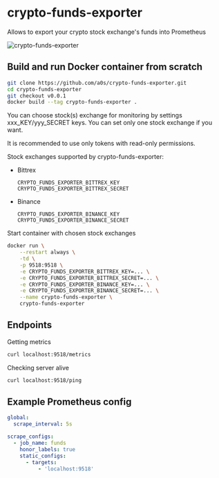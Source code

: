 # crypto-funds-exporter
Allows to export your crypto stock exchange's funds into Prometheus

![crypto-funds-exporter](https://user-images.githubusercontent.com/418868/48739370-da690300-ec64-11e8-9100-066d560750f0.png)

## Build and run Docker container from scratch

```bash
git clone https://github.com/a0s/crypto-funds-exporter.git
cd crypto-funds-exporter
git checkout v0.0.1
docker build --tag crypto-funds-exporter .
```

You can choose stock(s) exchange for monitoring by settings xxx_KEY/yyy_SECRET keys.
You can set only one stock exchange if you want.

It is recommended to use only tokens with read-only permissions.

Stock exchanges supported by crypto-funds-exporter: 

* Bittrex
    ```
    CRYPTO_FUNDS_EXPORTER_BITTREX_KEY
    CRYPTO_FUNDS_EXPORTER_BITTREX_SECRET
    ```
    
* Binance
    ```
    CRYPTO_FUNDS_EXPORTER_BINANCE_KEY
    CRYPTO_FUNDS_EXPORTER_BINANCE_SECRET
    ```
    
Start container with chosen stock exchanges
    
```bash
docker run \
    --restart always \
    -td \
    -p 9518:9518 \
    -e CRYPTO_FUNDS_EXPORTER_BITTREX_KEY=... \
    -e CRYPTO_FUNDS_EXPORTER_BITTREX_SECRET=... \
    -e CRYPTO_FUNDS_EXPORTER_BINANCE_KEY=... \
    -e CRYPTO_FUNDS_EXPORTER_BINANCE_SECRET=... \
    --name crypto-funds-exporter \    
    crypto-funds-exporter
```

## Endpoints

Getting metrics 

```bash
curl localhost:9518/metrics
```

Checking server alive

```bash
curl localhost:9518/ping 
```

## Example Prometheus config

```yaml
global:
  scrape_interval: 5s

scrape_configs:
  - job_name: funds
    honor_labels: true
    static_configs:
      - targets:
          - 'localhost:9518'
```
